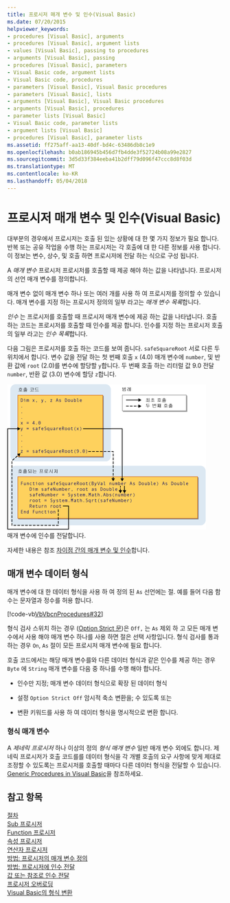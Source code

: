 ```yaml
---
title: 프로시저 매개 변수 및 인수(Visual Basic)
ms.date: 07/20/2015
helpviewer_keywords:
- procedures [Visual Basic], arguments
- procedures [Visual Basic], argument lists
- values [Visual Basic], passing to procedures
- arguments [Visual Basic], passing
- procedures [Visual Basic], parameters
- Visual Basic code, argument lists
- Visual Basic code, procedures
- parameters [Visual Basic], Visual Basic procedures
- parameters [Visual Basic], lists
- arguments [Visual Basic], Visual Basic procedures
- arguments [Visual Basic], procedures
- parameter lists [Visual Basic]
- Visual Basic code, parameter lists
- argument lists [Visual Basic]
- procedures [Visual Basic], parameter lists
ms.assetid: ff275aff-aa13-40df-bd4c-63486db8c1e9
ms.openlocfilehash: b0ab186945b456d7fb4dde3f52724b08a99e2827
ms.sourcegitcommit: 3d5d33f384eeba41b2dff79d096f47ccc8d8f03d
ms.translationtype: MT
ms.contentlocale: ko-KR
ms.lasthandoff: 05/04/2018
---
```

# <a name="procedure-parameters-and-arguments-visual-basic"></a>프로시저 매개 변수 및 인수(Visual Basic)
대부분의 경우에서 프로시저는 호출 된 있는 상황에 대 한 몇 가지 정보가 필요 합니다. 반복 또는 공유 작업을 수행 하는 프로시저는 각 호출에 대 한 다른 정보를 사용 합니다. 이 정보는 변수, 상수, 및 호출 하면 프로시저에 전달 하는 식으로 구성 됩니다.  
  
 A *매개 변수* 프로시저 프로시저를 호출할 때 제공 해야 하는 값을 나타냅니다. 프로시저의 선언 매개 변수를 정의합니다.  
  
 매개 변수 없이 매개 변수 하나 또는 여러 개를 사용 하 여 프로시저를 정의할 수 있습니다. 매개 변수를 지정 하는 프로시저 정의의 일부 라고는 *매개 변수 목록*합니다.  
  
 *인수* 는 프로시저를 호출할 때 프로시저 매개 변수에 제공 하는 값을 나타냅니다. 호출 하는 코드는 프로시저를 호출할 때 인수를 제공 합니다. 인수를 지정 하는 프로시저 호출의 일부 라고는 *인수 목록*합니다.  
  
 다음 그림은 프로시저를 호출 하는 코드를 보여 줍니다. `safeSquareRoot` 서로 다른 두 위치에서 합니다. 변수 값을 전달 하는 첫 번째 호출 `x` (4.0) 매개 변수에 `number`, 및 반환 값에 `root` (2.0)를 변수에 할당할 `y`합니다. 두 번째 호출 하는 리터럴 값 9.0 전달 `number`, 반환 값 (3.0) 변수에 할당 `z`합니다.  
  
 ![매개 변수에 인수를 전달 하는 그래픽 다이어그램](./media/parametersargue.gif "ParametersArgue")  
매개 변수에 인수를 전달합니다.  
  
 자세한 내용은 참조 [차이점 간의 매개 변수 및 인수](./differences-between-parameters-and-arguments.md)합니다.  
  
## <a name="parameter-data-type"></a>매개 변수 데이터 형식  
 매개 변수에 대 한 데이터 형식을 사용 하 여 정의 된 `As` 선언에는 절. 예를 들어 다음 함수는 문자열과 정수를 허용 합니다.  
  
 [!code-vb[VbVbcnProcedures#32](./codesnippet/VisualBasic/procedure-parameters-and-arguments_1.vb)]  
  
 형식 검사 스위치 하는 경우 ([Option Strict 문](../../../../visual-basic/language-reference/statements/option-strict-statement.md))은 `Off,` 는 `As` 제외 하 고 모든 매개 변수에서 사용 해야 매개 변수 하나를 사용 하면 절은 선택 사항입니다. 형식 검사를 통과 하는 경우 `On`, `As` 절이 모든 프로시저 매개 변수에 필요 합니다.  
  
 호출 코드에서는 해당 매개 변수를와 다른 데이터 형식과 같은 인수를 제공 하는 경우 `Byte` 에 `String` 매개 변수를 다음 중 하나를 수행 해야 합니다.  
  
-   인수만 지정; 매개 변수 데이터 형식으로 확장 된 데이터 형식  
  
-   설정 `Option Strict Off` 암시적 축소 변환을; 수 있도록 또는  
  
-   변환 키워드를 사용 하 여 데이터 형식을 명시적으로 변환 합니다.  
  
### <a name="type-parameters"></a>형식 매개 변수  
 A *제네릭 프로시저* 하나 이상의 정의 *형식 매개 변수* 일반 매개 변수 외에도 합니다. 제네릭 프로시저가 호출 코드를를 데이터 형식을 각 개별 호출의 요구 사항에 맞게 제대로 조정할 수 있도록는 프로시저를 호출할 때마다 다른 데이터 형식을 전달할 수 있습니다. [Generic Procedures in Visual Basic](../../../../visual-basic/programming-guide/language-features/data-types/generic-procedures.md)을 참조하세요.  
  
## <a name="see-also"></a>참고 항목  
 [절차](./index.md)  
 [Sub 프로시저](./sub-procedures.md)  
 [Function 프로시저](./function-procedures.md)  
 [속성 프로시저](./property-procedures.md)  
 [연산자 프로시저](./operator-procedures.md)  
 [방법: 프로시저의 매개 변수 정의](./how-to-define-a-parameter-for-a-procedure.md)  
 [방법: 프로시저에 인수 전달](./how-to-pass-arguments-to-a-procedure.md)  
 [값 또는 참조로 인수 전달](./passing-arguments-by-value-and-by-reference.md)  
 [프로시저 오버로딩](./procedure-overloading.md)  
 [Visual Basic의 형식 변환](../../../../visual-basic/programming-guide/language-features/data-types/type-conversions.md)
